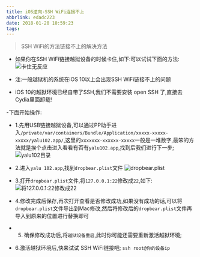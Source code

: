 ```yaml
---
title: iOS逆向-SSH WiFi连接不上
abbrlink: edadc223
date: 2018-01-20 10:59:23
tags:
---
```



> SSH WiFi的方法链接不上的解决方法
- 如果你在SSH WiFi链接越狱设备的时候卡住,如下:可以试试下面的方法:
![卡住无反应](http://upload-images.jianshu.io/upload_images/590107-26ecc271b7cbcce9.png?imageMogr2/auto-orient/strip%7CimageView2/2/w/1240)

- 注:一般越狱机的系统在iOS 10以上会出现SSH WiFi链接不上的问题
- iOS 10的越狱环境已经自带了SSH,我们不需要安装 open SSH 了,直接去Cydia里面卸载!

-下面开始操作:
  - 1.先用USB链接越狱设备,可以通过PP助手进入`/private/var/containers/Bundle/Application/xxxxx-xxxxx-xxxxx/yalu102.app/`,这里的`xxxxxxx-xxxxxx-xxxxx`一般是一堆数字,最笨的方法就是挨个点击进入看看有否有`yalu102.app`,找到后我们进行下一步;
![yalu102目录](http://upload-images.jianshu.io/upload_images/590107-87a2f706c9d5fd14.png?imageMogr2/auto-orient/strip%7CimageView2/2/w/1240)

- 2.进入`yalu 102.app`,找到`dropbear.plist`文件
![dropbear.plist](http://upload-images.jianshu.io/upload_images/590107-78d2518d534387ae.png?imageMogr2/auto-orient/strip%7CimageView2/2/w/1240)

- 3.打开`dropbear.plist`文件,将`127.0.0.1:22`修改成`22`,如下:
![将127.0.0.1:22修改成22](http://upload-images.jianshu.io/upload_images/590107-492b59c7e6261913.png?imageMogr2/auto-orient/strip%7CimageView2/2/w/1240)

- 4.修改完成后保存,再次打开查看是否修改成功,如果没有成功的话,可以将`dropbear.plist`文件导出到Mac修改,然后将修改后的`dropbear.plist`文件再导入到原来的位置进行替换即可

- 5. 确保修改成功后,将`越狱设备重启`,此时你可能还需要重新激活越狱环境;

- 6.激活越狱环境后,快来试试 SSH WiFi链接吧;
`ssh root@你的设备ip`


